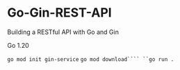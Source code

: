 # Go-Gin-REST-API
Building a RESTful API with Go and Gin

Go 1.20

```go mod init gin-service```
```go mod download````
``go run .```
